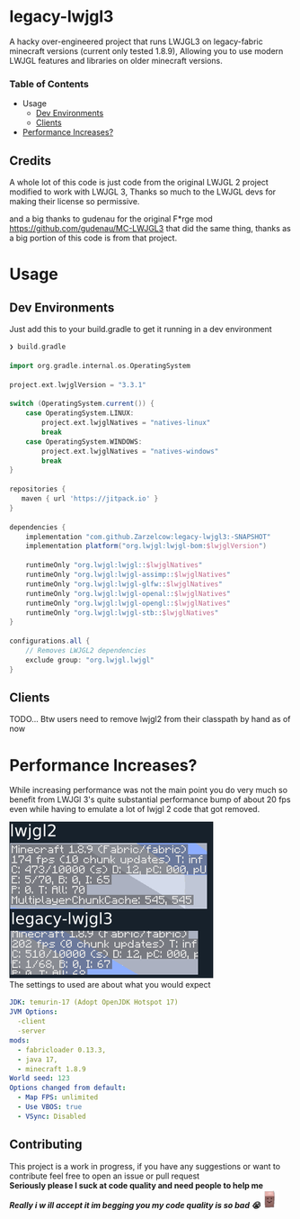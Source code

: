 # legacy-lwjgl3

A hacky over-engineered project that runs LWJGL3 on legacy-fabric minecraft versions (current only tested 1.8.9),
Allowing you to use modern LWJGL features and libraries on older minecraft versions.

### Table of Contents
 * Usage
   * [Dev Environments](#dev-environments)
   * [Clients](#Clients)
 * [Performance Increases?](#performance-increases) 
## Credits
A whole lot of this code is just code from the original LWJGL 2 project modified to work with LWJGL 3, Thanks so much to
the LWJGL devs for making their license so permissive.

and a big thanks to gudenau for the original F*rge mod <https://github.com/gudenau/MC-LWJGL3> that did the same thing,
thanks as a big portion of this code is from that project.

# Usage

## Dev Environments
Just add this to your build.gradle to get it running in a dev environment
```groovy
❯ build.gradle

import org.gradle.internal.os.OperatingSystem

project.ext.lwjglVersion = "3.3.1"

switch (OperatingSystem.current()) {
    case OperatingSystem.LINUX:
        project.ext.lwjglNatives = "natives-linux"
        break
    case OperatingSystem.WINDOWS:
        project.ext.lwjglNatives = "natives-windows"
        break
}

repositories {
   maven { url 'https://jitpack.io' }
}

dependencies {
    implementation "com.github.Zarzelcow:legacy-lwjgl3:-SNAPSHOT"
    implementation platform("org.lwjgl:lwjgl-bom:$lwjglVersion")

    runtimeOnly "org.lwjgl:lwjgl::$lwjglNatives"
    runtimeOnly "org.lwjgl:lwjgl-assimp::$lwjglNatives"
    runtimeOnly "org.lwjgl:lwjgl-glfw::$lwjglNatives"
    runtimeOnly "org.lwjgl:lwjgl-openal::$lwjglNatives"
    runtimeOnly "org.lwjgl:lwjgl-opengl::$lwjglNatives"
    runtimeOnly "org.lwjgl:lwjgl-stb::$lwjglNatives"
}

configurations.all {
    // Removes LWJGL2 dependencies
    exclude group: "org.lwjgl.lwjgl"
}
```

## Clients
 TODO... Btw users need to remove lwjgl2 from their classpath by hand as of now
 
# Performance Increases?
While increasing performance was not the main point you do very much so benefit from LWJGl 3's quite substantial performance
bump of about 20 fps even while having to emulate a lot of lwjgl 2 code that got removed.

![results](.github/results.png) <br>
The settings to used are about what you would expect
```yaml
JDK: temurin-17 (Adopt OpenJDK Hotspot 17)
JVM Options:
  -client
  -server
mods:
  - fabricloader 0.13.3,
  - java 17,
  - minecraft 1.8.9
World seed: 123
Options changed from default:
  - Map FPS: unlimited
  - Use VBOS: true
  - VSync: Disabled
```

## Contributing
This project is a work in progress, if you have any suggestions or want to contribute feel free to open an issue or pull
request<br>
**Seriously please I suck at code quality and need people to help me**<br>***Really i w ill accept it im begging you my
code quality is so bad 😭***![tiny potato](.github/tiny_potato.webp)